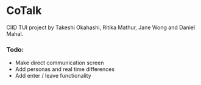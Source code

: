 # CoTalk

CIID TUI project by Takeshi Okahashi, Ritika Mathur, Jane Wong and Daniel Mahal.

### Todo:
* Make direct communication screen
* Add personas and real time differences
* Add enter / leave functionality
